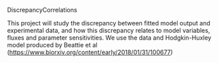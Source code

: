 DiscrepancyCorrelations

This project will study the discrepancy between fitted model output and experimental data, and how this discrepancy relates to model variables, fluxes and parameter sensitivities. We use the data and Hodgkin-Huxley model produced by Beattie et al (https://www.biorxiv.org/content/early/2018/01/31/100677)
